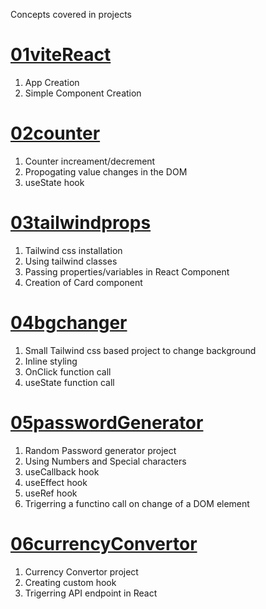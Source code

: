 Concepts covered in projects

# [01viteReact](./01vitereact/)
1. App Creation
2. Simple Component Creation

# [02counter](./02counter/)
1. Counter increament/decrement
2. Propogating value changes in the DOM
3. useState hook

# [03tailwindprops](./03tailwindprops/)
1. Tailwind css installation
2. Using tailwind classes
3. Passing properties/variables in React Component
4. Creation of Card component

# [04bgchanger](./04bgchanger/)
1. Small Tailwind css based project to change background
2. Inline styling
3. OnClick function call
4. useState function call

# [05passwordGenerator](./05passwordGenerator/)
1. Random Password generator project
2. Using Numbers and Special characters
3. useCallback hook
4. useEffect hook
5. useRef hook
6. Trigerring a functino call on change of a DOM element

# [06currencyConvertor](./06currencyConverter/)
1. Currency Convertor project
2. Creating custom hook
3. Trigerring API endpoint in React